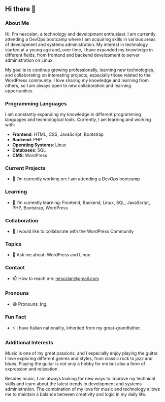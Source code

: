 ## Hi there 👋

<!--
**nescalan/nescalan** is a ✨ _special_ ✨ repository because its `README.md` (this file) appears on your GitHub profile.
Here are some ideas to get you started:
-->

### About Me

Hi, I'm nescalan, a technology and development enthusiast. I am currently attending a DevOps bootcamp where I am acquiring skills in various areas of development and systems administration. My interest in technology started at a young age and, over time, I have expanded my knowledge in different fields, from frontend and backend development to server administration on Linux.

My goal is to continue growing professionally, learning new technologies, and collaborating on interesting projects, especially those related to the WordPress community. I love sharing my knowledge and learning from others, so I am always open to new collaboration and learning opportunities.

### Programming Languages

I am constantly expanding my knowledge in different programming languages and technological tools. Currently, I am learning and working with:

- **Frontend**: HTML, CSS, JavaScript, Bootstrap
- **Backend**: PHP
- **Operating Systems**: Linux
- **Databases**: SQL
- **CMS**: WordPress

### Current Projects

- 🔭 I’m currently working on: I am attending a DevOps bootcamp

### Learning

- 🌱 I’m currently learning: Frontend, Backend, Linux, SQL, JavaScript, PHP, Bootstrap, WordPress

### Collaboration

- 👯 I would like to collaborate with the WordPress Community

### Topics

- 💬 Ask me about: WordPress and Linux

### Contact

- 📫 How to reach me: nescalan@gmail.com

### Pronouns

- 😄 Pronouns: Ing.

### Fun Fact

- ⚡ I have Italian nationality, inherited from my great-grandfather.

### Additional Interests

Music is one of my great passions, and I especially enjoy playing the guitar. I love exploring different genres and styles, from classic rock to jazz and blues. Playing the guitar is not only a hobby for me but also a form of expression and relaxation.

Besides music, I am always looking for new ways to improve my technical skills and learn about the latest trends in development and systems administration. The combination of my love for music and technology allows me to maintain a balance between creativity and logic in my daily life.
